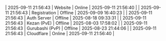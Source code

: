 | 2025-09-11 21:56:43 | Website | Online | 2025-09-11 21:56:40 |
| 2025-09-11 21:56:43 | Registration | Offline | 2025-09-09 16:40:23 |
| 2025-09-11 21:56:43 | Auth Server | Offline | 2025-08-18 09:33:31 |
| 2025-09-11 21:56:43 | Kezan (PvE) | Offline | 2025-08-03 17:58:02 |
| 2025-09-11 21:56:43 | Gurubashi (PvP) | Offline | 2025-08-23 21:44:06 |
| 2025-09-11 21:56:43 | Cloudflare | Online | 2025-09-11 21:56:40 |
